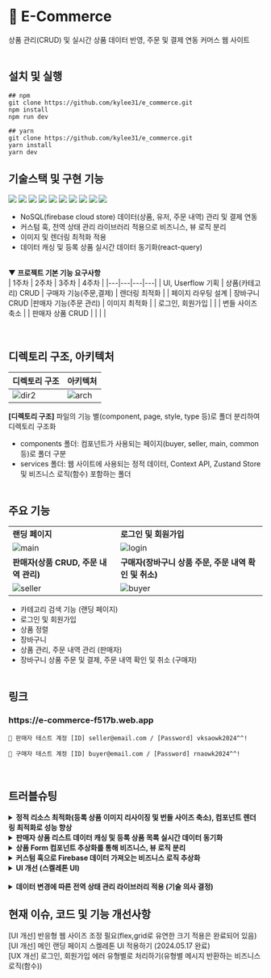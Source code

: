 # 🛒 E-Commerce

상품 관리(CRUD) 및 실시간 상품 데이터 반영, 주문 및 결제 연동 커머스 웹 사이트
<br/><br/>

## 설치 및 실행

```
## npm
git clone https://github.com/kylee31/e_commerce.git
npm install
npm run dev

## yarn
git clone https://github.com/kylee31/e_commerce.git
yarn install
yarn dev
```

## 기술스택 및 구현 기능

<img src="https://img.shields.io/badge/React-61DAFB?style=flat-square&logo=react&logoColor=black"/> <img src="https://img.shields.io/badge/Typescript-3178C6?style=flat-square&logo=typescript&logoColor=white"/> <img src="https://img.shields.io/badge/Tailwindcss-06B6D4?style=flat-square&logo=Tailwindcss&logoColor=white"/> <img src="https://img.shields.io/badge/Shadcn/ui-000000?style=flat-square&logo=shadcn/ui&logoColor=white"/> <img src="https://img.shields.io/badge/React Router-CA4245?style=flat-square&logo=reactrouter&logoColor=white"/> <img src="https://img.shields.io/badge/React Query-FF4154?style=flat-square&logo=reactquery&logoColor=white"/> <img src="https://img.shields.io/badge/Context API-61DAFB?style=flat-square&logoColor=white"/> <img src="https://img.shields.io/badge/zustand-4951F5?style=flat-square&logoColor=white"/> <img src="https://img.shields.io/badge/Vite-646CFF?style=flat-square&logo=vite&logoColor=white"/> <img src="https://img.shields.io/badge/Firebase-FFCA28?style=flat-square&logo=firebase&logoColor=white"/>

- NoSQL(firebase cloud store) 데이터(상품, 유저, 주문 내역) 관리 및 결제 연동
- 커스텀 훅, 전역 상태 관리 라이브러리 적용으로 비즈니스, 뷰 로직 분리
- 이미지 및 렌더링 최적화 적용
- 데이터 캐싱 및 등록 상품 실시간 데이터 동기화(react-query)<br/><br/>

▼ **프로젝트 기본 기능 요구사항**<br/>
| 1주차 | 2주차 | 3주차 | 4주차 |
|---|---|---|---|
| UI, Userflow 기획 | 상품(카테고리) CRUD | 구매자 기능(주문,결제) | 렌더링 최적화 |
| 페이지 라우팅 설계 | 장바구니 CRUD |판매자 기능(주문 관리) | 이미지 최적화 |
| 로그인, 회원가입 | | | 번들 사이즈 축소 |
| 판매자 상품 CRUD | | | |

  <br/>

## 디렉토리 구조, 아키텍처

| 디렉토리 구조                                                                                        | 아키텍처                                                                                             |
| ---------------------------------------------------------------------------------------------------- | ---------------------------------------------------------------------------------------------------- |
| ![dir2](https://github.com/kylee31/e_commerce/assets/106156087/a1620755-69b9-4c74-b59e-2b9301a49963) | ![arch](https://github.com/kylee31/e_commerce/assets/106156087/ffd98c01-93f6-4366-b7a4-a4c2e70db067) |

**[디렉토리 구조]** 파일의 기능 별(component, page, style, type 등)로 폴더 분리하여 디렉토리 구조화<br/>

- components 폴더: 컴포넌트가 사용되는 페이지(buyer, seller, main, common 등)로 폴더 구분<br/>
- services 폴더: 웹 사이트에 사용되는 정적 데이터, Context API, Zustand Store 및 비즈니스 로직(함수) 포함하는 폴더<br/>
  <br/>

## 주요 기능

|                                                                                                        |                                                                                                       |
| ------------------------------------------------------------------------------------------------------ | ----------------------------------------------------------------------------------------------------- |
| **랜딩 페이지**                                                                                        | **로그인 및 회원가입**                                                                                |
| ![main](https://github.com/kylee31/e_commerce/assets/106156087/86aca2f3-bd59-4316-a4ae-0aeda85b80f3)   | ![login](https://github.com/kylee31/e_commerce/assets/106156087/31c5c150-d99f-4633-aa4d-061a1f5128ee) |
| **판매자(상품 CRUD, 주문 내역 관리)**                                                                  | **구매자(장바구니 상품 주문, 주문 내역 확인 및 취소)**                                                |
| ![seller](https://github.com/kylee31/e_commerce/assets/106156087/a2e5e0ef-fcf0-4ac6-ad5d-ec3bc377b37b) | ![buyer](https://github.com/kylee31/e_commerce/assets/106156087/5af1e4f7-2771-4f10-9394-c066bea5ef00) |

- 카테고리 검색 기능 (랜딩 페이지)
- 로그인 및 회원가입
- 상품 정렬
- 장바구니
- 상품 관리, 주문 내역 관리 (판매자)
- 장바구니 상품 주문 및 결제, 주문 내역 확인 및 취소 (구매자)<br/><br/>

## 링크

<h3>https://e-commerce-f517b.web.app</h3>

```
🔑 판매자 테스트 계정 [ID] seller@email.com / [Password] vksaowk2024^^!
```

```
🔑 구매자 테스트 계정 [ID] buyer@email.com / [Password] rnaowk2024^^!
```

<br/>

## 트러블슈팅

<details>
<summary><b>정적 리소스 최적화(등록 상품 이미지 리사이징 및 번들 사이즈 축소), 컴포넌트 렌더링 최적화로 성능 향상</b></summary>
[문제] 첫 랜딩 페이지 정적 리소스 다운로드 속도 저하로 웹 사이트 화면 출력 느려짐<br/>
[과정] 1. 성능 분석 도구(Lighthouse) 활용으로 상품 이미지 리소스가 주된 요인임을 파악 후, 크기 리사이징 라이브러리로 이미지 최적화, 이미지 리소스 관리 중요성 학습<br/>
2. Lazy 함수로 랜딩 페이지에서 불필요한 컴포넌트에 대해 코드 스플리팅으로 정적 리소스 재구성<br/>
3. 500kb 넘는 Firebase 번들 Vite 활용하여 store 분리,300kb로 축소로 정적 리소스 재구성<br/>
4. React.memo로 장바구니 추가 버튼 클릭 시 불필요한 하위 컴포넌트 렌더링 메모이제이션<br/>
[결과] 1. LighthousePerformance 82점에서 93점으로 성능 향상<br/>
2. 이미지 리사이징으로 크기 33% 감소, Firebase Store 용량 확보<br/>
</details>

<details>
<summary><b>판매자 상품 리스트 데이터 캐싱 및 등록 상품 목록 실시간 데이터 동기화</b></summary>
[문제] 상품 정보 변경 시 접속 시점에 따라 사용자는 상이한 상품 정보에 접근, 신뢰성 있는 서비스 제공 불가<br/>
[과정] 1. 판매자 상품 리스트와 등록 상품 목록에 대한 캐싱 방법 재고려<br/>
2. React-Query로 적용한 단순 캐싱은 실시간 변경에 적합하지 않다고 판단<br/>
3. 판매자 상품 리스트는 useQuery, useMutation으로 캐싱, 상품 리스트는 Firebase DB 구독하여 데이터 변경 및 컴포넌트 마운트마다 refetching 실행으로 실시간 반영 로직으로 전환<br/>
[결과] 판매자 상품 캐싱으로 네트워크 반복 요청 감소, 변경사항 실시간 동기화로 사용자에게 일관된 정보 제공<br/>
</details>

<details>
<summary><b>상품 Form 컴포넌트 추상화를 통해 비즈니스, 뷰 로직 분리</b></summary>
[문제] 판매자 상품 등록, 수정 구현 시 form 컴포넌트에 sumbit 로직이 혼합되어 작성<br/>
[과정] 1. 비동기 작업 관련 코드를 비즈니스 로직으로 분리하여 관리하는 방식 학습, 코드 모듈화 중요성 인식<br/>
2. 작업 로직을 별도 함수로 분리,Firebase 데이터 get 과정 커스텀 훅으로 구현하여 컴포넌트 추상화 진행<br/>
[결과] 상품 등록, 수정 과정과 관련된 함수 및 훅 분리로 코드 가독성 및 form 컴포넌트 재사용성 향상<br/>
</details>

<details>
<summary><b>커스텀 훅으로 Firebase 데이터 가져오는 비즈니스 로직 추상화</b></summary>
[문제] Firebase 데이터를 가져오는 로직이 코드(컴포넌트) 내에서 반복되어 사용<br/>
[과정] 비즈니스 로직을 추상화하여 Firebase 데이터 사용 관련 로직을 Hook으로 구현, 데이터 반환<br/>
[결과] 커스텀 훅 사용으로 비즈니스 로직 분리, 가독성 및 유지 보수성 향상 <br/>
</details>

<details>
<summary><b>UI 개선 (스켈레톤 UI)</b></summary>
[문제] 메인 랜딩 페이지에서 상품 로딩 시간동안 layout(footer 영역) shift가 크게 변동됨<br/>
[과정] 로딩 중 상품의 크기만큼 화면 높이가 줄어들어 빈 화면이 보이기 때문에 큰 변동 발생<br/>
[결과] Skeleton UI 컴포넌트 삽입으로 CLS 지표 개선<br/>
</details>
<br/>

<details>
<summary><b>데이터 변경에 따른 전역 상태 관리 라이브러리 적용 (기술 의사 결정)</b></summary>
[문제] 1. 사용자 정보는 전역으로 사용되나, 변동 사항이 적은 state로 Context API를 활용하여 관리함<br/>
2. 장바구니 기능 추가로 인해 전역으로 사용되는 state 추가되었고, 장바구니 상태를 Context API로 관리할 시 잦은 변경으로 인해 불필요한 렌더링 증가 예상<br/>
[과정] 장바구니 데이터는 전역 상태 라이브러리 Zustand 활용하여 전역 상태 관리<br/>
[결과] Context API는 Provider 컴포넌트가 최상위 컴포넌트를 감싸기 때문에 장바구니 데이터를 해당 API로 관리할 시 불필요한 렌더링이 예상되었으나 Zustand로 관리하며 필요한 컴포넌트에서만 렌더링 발생<br/>
</details>

## 현재 이슈, 코드 및 기능 개선사항

[UI 개선] 반응형 웹 사이즈 조정 필요(flex,grid로 유연한 크기 적용은 완료되어 있음)<br/>
[UI 개선] 메인 랜딩 페이지 스켈레톤 UI 적용하기 (2024.05.17 완료)<br/>
[UX 개선] 로그인, 회원가입 에러 유형별로 처리하기(유형별 메시지 반환하는 비즈니스 로직(함수))
<br/><br/>
